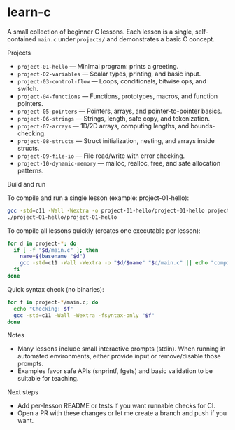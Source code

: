 # learn-c

A small collection of beginner C lessons. Each lesson is a single, self-contained `main.c` under `projects/` and demonstrates a basic C concept.

Projects

- `project-01-hello` — Minimal program: prints a greeting.
- `project-02-variables` — Scalar types, printing, and basic input.
- `project-03-control-flow` — Loops, conditionals, bitwise ops, and switch.
- `project-04-functions` — Functions, prototypes, macros, and function pointers.
- `project-05-pointers` — Pointers, arrays, and pointer-to-pointer basics.
- `project-06-strings` — Strings, length, safe copy, and tokenization.
- `project-07-arrays` — 1D/2D arrays, computing lengths, and bounds-checking.
- `project-08-structs` — Struct initialization, nesting, and arrays inside structs.
- `project-09-file-io` — File read/write with error checking.
- `project-10-dynamic-memory` — malloc, realloc, free, and safe allocation patterns.

Build and run

To compile and run a single lesson (example: project-01-hello):

```bash
gcc -std=c11 -Wall -Wextra -o project-01-hello/project-01-hello project-01-hello/main.c
./project-01-hello/project-01-hello
```

To compile all lessons quickly (creates one executable per lesson):

```bash
for d in project-*; do
  if [ -f "$d/main.c" ]; then
    name=$(basename "$d")
    gcc -std=c11 -Wall -Wextra -o "$d/$name" "$d/main.c" || echo "compile failed: $d"
  fi
done
```

Quick syntax check (no binaries):

```bash
for f in project-*/main.c; do
  echo "Checking: $f"
  gcc -std=c11 -Wall -Wextra -fsyntax-only "$f"
done
```

Notes

- Many lessons include small interactive prompts (stdin). When running in automated environments, either provide input or remove/disable those prompts.
- Examples favor safe APIs (snprintf, fgets) and basic validation to be suitable for teaching.

Next steps

- Add per-lesson README or tests if you want runnable checks for CI.
- Open a PR with these changes or let me create a branch and push if you want.
